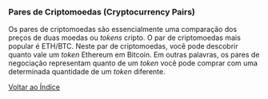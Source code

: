 ### Pares de Criptomoedas (Cryptocurrency Pairs)

Os pares de criptomoedas são essencialmente uma comparação dos preços de duas moedas ou _tokens_ cripto. O par de criptomoedas mais popular é ETH/BTC. Neste par de criptomoedas, você pode descobrir quanto vale um _token_ Ethereum em Bitcoin. Em outras palavras, os pares de negociação representam quanto de um _token_ você pode comprar com uma determinada quantidade de um _token_ diferente.

[Voltar ao Índice](../)